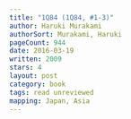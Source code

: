 ```yaml
---
title: "1Q84 (1Q84, #1-3)"
author: Haruki Murakami
authorSort: Murakami, Haruki
pageCount: 944
date: 2016-03-19
written: 2009
stars: 4
layout: post
category: book
tags: read unreviewed
mapping: Japan, Asia
---
```

